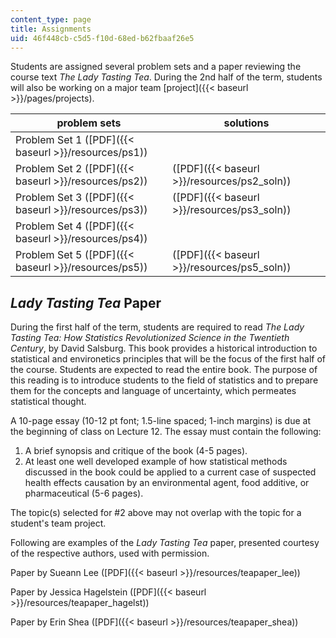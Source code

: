 ```yaml
---
content_type: page
title: Assignments
uid: 46f448cb-c5d5-f10d-68ed-b62fbaaf26e5
---
```


Students are assigned several problem sets and a paper reviewing the course text _The Lady Tasting Tea_. During the 2nd half of the term, students will also be working on a major team [project]({{< baseurl >}}/pages/projects).

| problem sets | solutions |
| --- | --- |
| Problem Set 1 ([PDF]({{< baseurl >}}/resources/ps1)) | &nbsp; |
| Problem Set 2 ([PDF]({{< baseurl >}}/resources/ps2)) | ([PDF]({{< baseurl >}}/resources/ps2_soln)) |
| Problem Set 3 ([PDF]({{< baseurl >}}/resources/ps3)) | ([PDF]({{< baseurl >}}/resources/ps3_soln)) |
| Problem Set 4 ([PDF]({{< baseurl >}}/resources/ps4)) | &nbsp; |
| Problem Set 5 ([PDF]({{< baseurl >}}/resources/ps5)) | ([PDF]({{< baseurl >}}/resources/ps5_soln)) 

_Lady Tasting Tea_ Paper
------------------------

During the first half of the term, students are required to read _The Lady Tasting Tea: How Statistics Revolutionized Science in the Twentieth Century_, by David Salsburg. This book provides a historical introduction to statistical and environetics principles that will be the focus of the first half of the course. Students are expected to read the entire book. The purpose of this reading is to introduce students to the field of statistics and to prepare them for the concepts and language of uncertainty, which permeates statistical thought.

A 10-page essay (10-12 pt font; 1.5-line spaced; 1-inch margins) is due at the beginning of class on Lecture 12. The essay must contain the following:

1.  A brief synopsis and critique of the book (4-5 pages).
2.  At least one well developed example of how statistical methods discussed in the book could be applied to a current case of suspected health effects causation by an environmental agent, food additive, or pharmaceutical (5-6 pages).

The topic(s) selected for #2 above may not overlap with the topic for a student's team project.

Following are examples of the _Lady Tasting Tea_ paper, presented courtesy of the respective authors, used with permission.

Paper by Sueann Lee ([PDF]({{< baseurl >}}/resources/teapaper_lee))

Paper by Jessica Hagelstein ([PDF]({{< baseurl >}}/resources/teapaper_hagelst))

Paper by Erin Shea ([PDF]({{< baseurl >}}/resources/teapaper_shea))